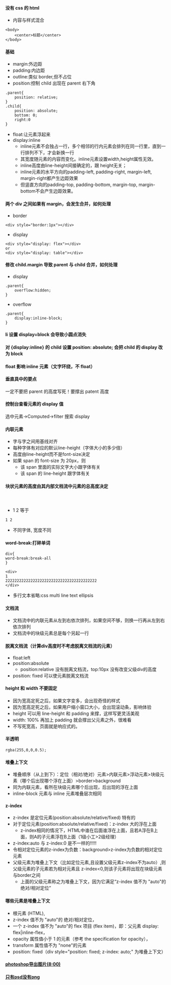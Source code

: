 #### 没有 css 的 html
* 内容与样式混合
```
<body>
    <center>标题</center>
</body>
```

#### 基础
* margin:外边距
* padding:内边距
* outline:类似 border,但不占位
* position:控制 child 出现在 parent 右下角
``` 
.parent{
    position: relative;
}
.child{
    position: absolute;
    bottom: 0;
    right:0
}
```
* float:让元素浮起来
* display:inline
    * inline元素不会独占一行，多个相邻的行内元素会排列在同一行里，直到一行排列不下，才会新换一行
    * 其宽度随元素的内容而变化。inline元素设置width,height属性无效。
    * inline高度由line-height间接确定的，跟 height无关；
    * inline元素的水平方向的padding-left, padding-right, margin-left, margin-right都产生边距效果
    * 但竖直方向的padding-top, padding-bottom, margin-top, margin-bottom不会产生边距效果。
 

#### 两个 div 之间如果有 margin，会发生合并，如何处理
* border
```
<div style="border:1px"></div>
```
* display
```
<div style="display: flex"></div>
or
<div style="display: table"></div>
```

#### 修改 child.margin 导致 parent 与 child 合并，如何处理
* display
```
.parent{
    overflow:hidden;
}
```
* overflow
```
.parent{
    display:inline-block;
}
```

#### li 设置 display=block 会导致小圆点消失

#### 对 {display:inline} 的 child 设置 position: absolute; 会把 child 的 display 改为 block

#### float 影响 inline 元素（文字环绕，不 float）

#### 垂直具中的要点
一定不要把 parent 的高度写死！要撑出 patent 高度

#### 控制台查看元素的 display 值
选中元素->Computed->filter 搜索 display

#### 内联元素
* 字与字之间用基线对齐
* 每种字体有对应的默认line-height（字体大小的多少倍）
* 高度由line-height而不是font-size决定
* 如果 span 的 font-size 为 20px，则
    * 该 span 里面的实际文字大小跟字体有关
    * 该 span 的 line-height 跟字体有关

#### 块状元素的高度由其内部文档流中元素的总高度决定

#### &nbsp;
* 1&nbsp;2
等于
```
1 2
```
* 不同字体,&nbsp;宽度不同

#### word-break:打碎单词
```
div{
word-break:break-all
}

<div>
1
2222222222222222222222222222222222222222
</div>
```

* 多行文本省略:css multi line text ellipsis

#### 文档流
* 文档流中的内联元素从左到右依次排列，如果空间不够，则换一行再从左到右依次排列
* 文档流中的块级元素总是每个另起一行

#### 脱离文档流（计算div高度时不考虑脱离文档流的元素）
* float:left
* position:absolute
    * position:relative 没有脱离文档流，top:10px 没有改变父级div的高度
* position: fixed 可以使元素脱离文档流    

#### height 和 width 不要固定
 * 因为宽高定死之后，如果文字变多，会出现奇怪的样式
 * 因为宽高定死之后，如果用户缩小窗口大小，会出现滚动条，影响体验
 * height 可以用 line-height 和 padding 来撑，这样写更灵活美观
 * width: 100% 再加上 padding 就会撑出父元素之外，很难看
 * 不写死宽高，页面就是响应式的。
 
#### 半透明
```
rgba(255,0,0,0.5);
```
 
#### 堆叠上下文
* 堆叠顺序（从上到下）：定位（相对/绝对）元素>内联元素>浮动元素>块级元素（哪个后出现哪个浮在上面）>border>background
* 同为内联元素，看所在块级元素哪个后出现，后出现的浮在上面
* inline-block 元素与 inline 元素堆叠层次相同
    
    
#### z-index     
* z-index 是定位元素(position:absolute/relative/fixed) 特有的
* 对于定位元素(position:absolute/relative/fixed)：z-index 大的浮在上面
    * z-index相同的情况下，HTML中谁在后面谁浮在上面，且若A浮在B上面，则A的子元素浮在B上面（1级小工>2级经理）
* z-index:auto 与 z-index:0 是不一样的!!!!!
* 令相对定位元素的z-index为负数：background>z-index为负数的相对定位元素
* 父级元素为堆叠上下文（比如定位元素,且设置父级元素z-index不为auto）,则父级元素的子元素若为相对元素且 z-index<0,则该子元素将出现在块级元素与border之间
    * 上面的父级元素称之为堆叠上下文，因为它满足“z-index 值不为 "auto"的 绝对/相对定位”
    
#### 哪些元素是堆叠上下文    
* 根元素 (HTML),
* z-index 值不为 "auto"的 绝对/相对定位，
* 一个 z-index 值不为 "auto"的 flex 项目 (flex item)，即：父元素 display: flex|inline-flex，
* opacity 属性值小于 1 的元素（参考 the specification for opacity），
* transform 属性值不为 "none"的元素
* position: fixed（div style="position: fixed; z-index: auto;" 为堆叠上下文）

#### [photoshop导出图片(8:00)](https://xiedaimala.com/tasks/4b5f0685-337b-4aa9-8032-4b0f8b5b9094/video_tutorials/6e9e6a45-6465-4d83-8ff6-833fe1a5ad2b)

#### [只有psd没有png](https://xiedaimala.com/tasks/4b5f0685-337b-4aa9-8032-4b0f8b5b9094/video_tutorials/f3bf279c-0ead-4d22-9fff-625d83842404)

#### 


